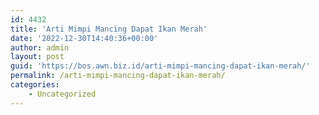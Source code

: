 ```yaml
---
id: 4432
title: 'Arti Mimpi Mancing Dapat Ikan Merah'
date: '2022-12-30T14:40:36+00:00'
author: admin
layout: post
guid: 'https://bos.awn.biz.id/arti-mimpi-mancing-dapat-ikan-merah/'
permalink: /arti-mimpi-mancing-dapat-ikan-merah/
categories:
    - Uncategorized
---
```


